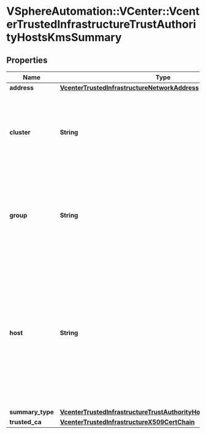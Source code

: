 # VSphereAutomation::VCenter::VcenterTrustedInfrastructureTrustAuthorityHostsKmsSummary

## Properties
Name | Type | Description | Notes
------------ | ------------- | ------------- | -------------
**address** | [**VcenterTrustedInfrastructureNetworkAddress**](VcenterTrustedInfrastructureNetworkAddress.md) |  | [optional] 
**cluster** | **String** | The opaque string identifier of the cluster in which the Key Provider Service is part of. This field is optional and it is only relevant when the value of Kms.Summary.summary-type is one of NORMAL or FULL. | [optional] 
**group** | **String** | The group ID determines which Attestation Service instances this Key Provider Service can communicate with. This field is optional and it is only relevant when the value of Kms.Summary.summary-type is one of NORMAL or FULL. | [optional] 
**host** | **String** | The trusted ESX on which the service runs. This field is optional and it is only relevant when the value of Kms.Summary.summary-type is one of BRIEF, NORMAL, or FULL. When clients pass a value of this structure as a parameter, the field must be an identifier for the resource type: HostSystem. When operations return a value of this structure as a result, the field will be an identifier for the resource type: HostSystem. | [optional] 
**summary_type** | [**VcenterTrustedInfrastructureTrustAuthorityHostsKmsSummaryType**](VcenterTrustedInfrastructureTrustAuthorityHostsKmsSummaryType.md) |  | 
**trusted_ca** | [**VcenterTrustedInfrastructureX509CertChain**](VcenterTrustedInfrastructureX509CertChain.md) |  | [optional] 


